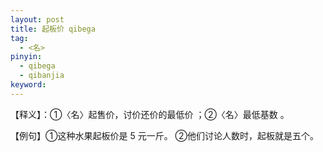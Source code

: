 ```yaml
---
layout: post
title: 起板价 qibega
tag:
  - <名>
pinyin: 
  - qibega
  - qibanjia
keyword: 
---
```


 
【释义】：①〈名〉起售价，讨价还价的最低价 ；②〈名〉最低基数 。             
                                                    
【例句】①这种水果起板价是 5 元一斤。 ②他们讨论人数时，起板就是五个。      
               
        
                        
                      
               
